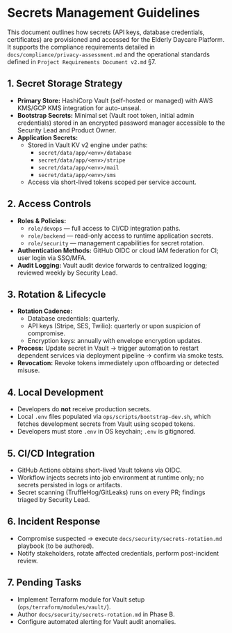 # Secrets Management Guidelines

This document outlines how secrets (API keys, database credentials, certificates) are provisioned and accessed for the Elderly Daycare Platform. It supports the compliance requirements detailed in `docs/compliance/privacy-assessment.md` and the operational standards defined in `Project Requirements Document v2.md` §7.

## 1. Secret Storage Strategy

- **Primary Store:** HashiCorp Vault (self-hosted or managed) with AWS KMS/GCP KMS integration for auto-unseal.
- **Bootstrap Secrets:** Minimal set (Vault root token, initial admin credentials) stored in an encrypted password manager accessible to the Security Lead and Product Owner.
- **Application Secrets:**
  - Stored in Vault KV v2 engine under paths:
    - `secret/data/app/<env>/database`
    - `secret/data/app/<env>/stripe`
    - `secret/data/app/<env>/mail`
    - `secret/data/app/<env>/sms`
  - Access via short-lived tokens scoped per service account.

## 2. Access Controls

- **Roles & Policies:**
  - `role/devops` — full access to CI/CD integration paths.
  - `role/backend` — read-only access to runtime application secrets.
  - `role/security` — management capabilities for secret rotation.
- **Authentication Methods:** GitHub OIDC or cloud IAM federation for CI; user login via SSO/MFA.
- **Audit Logging:** Vault audit device forwards to centralized logging; reviewed weekly by Security Lead.

## 3. Rotation & Lifecycle

- **Rotation Cadence:**
  - Database credentials: quarterly.
  - API keys (Stripe, SES, Twilio): quarterly or upon suspicion of compromise.
  - Encryption keys: annually with envelope encryption updates.
- **Process:** Update secret in Vault → trigger automation to restart dependent services via deployment pipeline → confirm via smoke tests.
- **Revocation:** Revoke tokens immediately upon offboarding or detected misuse.

## 4. Local Development

- Developers do **not** receive production secrets.
- Local `.env` files populated via `ops/scripts/bootstrap-dev.sh`, which fetches development secrets from Vault using scoped tokens.
- Developers must store `.env` in OS keychain; `.env` is gitignored.

## 5. CI/CD Integration

- GitHub Actions obtains short-lived Vault tokens via OIDC.
- Workflow injects secrets into job environment at runtime only; no secrets persisted in logs or artifacts.
- Secret scanning (TruffleHog/GitLeaks) runs on every PR; findings triaged by Security Lead.

## 6. Incident Response

- Compromise suspected → execute `docs/security/secrets-rotation.md` playbook (to be authored).
- Notify stakeholders, rotate affected credentials, perform post-incident review.

## 7. Pending Tasks

- Implement Terraform module for Vault setup (`ops/terraform/modules/vault/`).
- Author `docs/security/secrets-rotation.md` in Phase B.
- Configure automated alerting for Vault audit anomalies.
